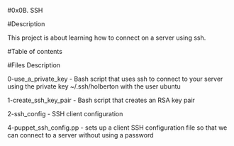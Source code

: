 #0x0B. SSH

#Description

This project is about learning how to connect on a server using ssh.

#Table of contents

#Files	Description

0-use_a_private_key	- Bash script that uses ssh to connect to your server using the private key ~/.ssh/holberton with the user ubuntu

1-create_ssh_key_pair	- Bash script that creates an RSA key pair

2-ssh_config -	SSH client configuration

4-puppet_ssh_config.pp	- sets up a client SSH configuration file so that we can connect to a server without using a password
